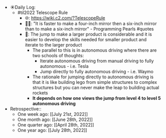 - ☀️Daily Log:
    - #til2022 Telescope Rule
        - 🌐: https://wiki.c2.com/?TelescopeRule
        - 💁‍♂️: "It is faster to make a four-inch mirror then a six-inch mirror than to make a six-inch mirror" - Programming Pearls #quotes
        - 🤔: The jump to make a larger product is considerable and it is easier to develop the skills needed for smaller product and iterate to the larger product
            - The parallel to this is in autonomous driving where there are two schools of thoughts:
                - Iterate autonomous driving from manual driving to fully autonomous - i.e. Tesla
                - Jump directly to fully autonomous driving - i.e. Waymo
            - The rationale for jumping directly to autonomous driving is that it is like building lego from simple structures to complex structures but you can never make the leap to building actual rockets
            - __It depends on how one views the jump from level 4 to level 5 autonomous driving__
- Retrospective::
    - One week ago: [[July 21st, 2022]]
    - One month ago: [[June 28th, 2022]]
    - One quarter ago: [[April 28th, 2022]]
    - One year ago: [[July 28th, 2022]]
